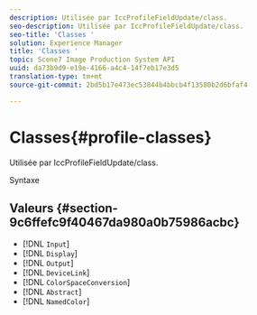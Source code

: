 ```yaml
---
description: Utilisée par IccProfileFieldUpdate/class.
seo-description: Utilisée par IccProfileFieldUpdate/class.
seo-title: 'Classes '
solution: Experience Manager
title: 'Classes '
topic: Scene7 Image Production System API
uuid: da73b9d9-e19e-4166-a4c4-14f7eb17e3d5
translation-type: tm+mt
source-git-commit: 2bd5b17e473ec53844b4bbcb4f13580b2d6bfaf4

---
```



# Classes{#profile-classes}

Utilisée par IccProfileFieldUpdate/class.

Syntaxe

## Valeurs {#section-9c6ffefc9f40467da980a0b75986acbc}

* [!DNL `Input`]
* [!DNL `Display`]
* [!DNL `Output`]
* [!DNL `DeviceLink`]
* [!DNL `ColorSpaceConversion`]
* [!DNL `Abstract`]
* [!DNL `NamedColor`]

